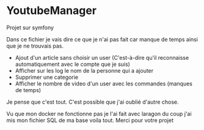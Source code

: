 # YoutubeManager
Projet sur symfony

Dans ce fichier je vais dire ce que je n'ai pas fait car manque de temps ainsi que je ne trouvais pas.

- Ajout d'un article sans choisir un user (C'est-à-dire qu'il reconnaisse automatiquement avec le compte que je suis)
- Afficher sur les log le nom de la personne qui a ajouter 
- Supprimer une categorie
- Afficher le nombre de video d'un user avec les commandes (manques de temps)

Je pense que c'est tout. C'est possible que j'ai oublié d'autre chose.

Vu que mon docker ne fonctionne pas je l'ai fait avec laragon du coup j'ai mis mon fichier SQL de ma base voila tout.
Merci pour votre projet
